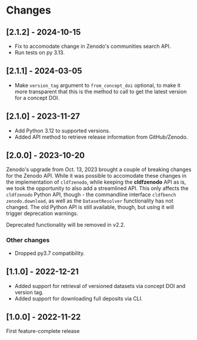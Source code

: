 # Changes


## [2.1.2] - 2024-10-15

- Fix to accomodate change in Zenodo's communities search API.
- Run tests on py 3.13.


## [2.1.1] - 2024-03-05

- Make `version_tag` argument to `from_concept_doi` optional, to make it more transparent
  that this is the method to call to get the latest version for a concept DOI.


## [2.1.0] - 2023-11-27

- Add Python 3.12 to supported versions.
- Added API method to retrieve release information from GitHub/Zenodo.


## [2.0.0] - 2023-10-20

Zenodo's upgrade from Oct. 13, 2023 brought a couple of breaking changes for the Zenodo API.
While it was possible to accomodate these changes in the implementation of `cldfzenodo`, while
keeping the **cldfzenodo** API as is, we took the opportunity to also add a streamlined API. This
only affects the `cldfzenodo` Python API, though - the commandline interface 
`cldfbench zenodo.download`, as well as the `DatasetResolver` functionality has not
changed. The old Python API is still available, though, but using it will trigger deprecation
warnings.

Deprecated functionality will be removed in v2.2.


### Other changes

- Dropped py3.7 compatibility.


## [1.1.0] - 2022-12-21

- Added support for retrieval of versioned datasets via concept DOI and version tag.
- Added support for downloading full deposits via CLI.


## [1.0.0] - 2022-11-22

First feature-complete release

